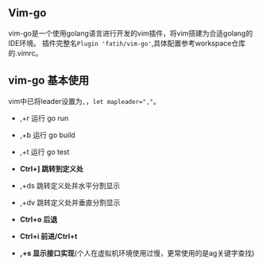 ## Vim-go
vim-go是一个使用golang语言进行开发的vim插件，将vim搭建为合适golang的IDE环境。
插件完整名`Plugin 'fatih/vim-go'`,具体配置参考workspace仓库的.vimrc。


## vim-go 基本使用
vim中已将leader设置为`,`，`let mapleader=","`。
- ,+r  运行 go run
- ,+b  运行 go build
- ,+t  运行 go test


- **Ctrl+]  跳转到定义处**
- ,+ds  跳转定义处并水平分割显示
- ,+dv  跳转定义处并垂直分割显示


- **Ctrl+o 后退**
- **Ctrl+i  前进/Ctrl+t**


- **,+s    显示接口实现**(个人在虚拟机环境使用过慢，更常使用的是ag关键字查找) 




